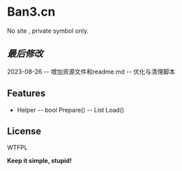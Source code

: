 ﻿# Ban3.cn
No site , private symbol only.

## _最后修改_

2023-08-26
-- 增加资源文件和readme.md
-- 优化与清理脚本

## Features

- Helper
-- bool Prepare()
-- List<AssemblyFile> Load()

## License

WTFPL

**Keep it simple, stupid!**